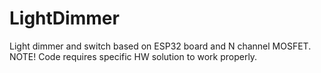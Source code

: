 # LightDimmer
Light dimmer and switch based on ESP32 board and N channel MOSFET.
NOTE! Code requires specific HW solution to work properly.
